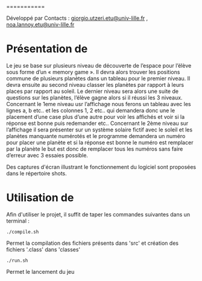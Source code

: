 <Planet Game>
===========

Développé par <Giorgio UTZERI> <Noa LANNOY>
Contacts : <giorgio.utzeri.etu@univ-lille.fr> , <noa.lannoy.etu@univ-lille.fr>

# Présentation de <Planet Game>

<Description de votre jeu>
Le jeu se base sur plusieurs niveau de découverte de l’espace pour l’élève sous forme d’un « memory game ». Il devra alors trouver les positions commune de plusieurs planètes dans un tableau pour le premier niveau. Il devra ensuite au second niveau classer les planètes par rapport à leurs places par rapport au soleil. Le dernier niveau sera alors une suite de questions sur les planètes, l’élève gagne alors si il réussi les 3 niveaux.
Concernant le 1eme niveau usr l’affichage nous ferons un tableau avec les lignes a, b etc.. et les colonnes 1, 2 etc.. qui demandera donc une le placement d’une case plus d’une autre pour voir les affichés et voir si la réponse est bonne puis redemander etc..
Concernant le 2ème niveau sur l’affichage il sera présenter sur un système solaire fictif avec le soleil et les planètes manquante numérotés et le programme demandera un numéro pour placer une planète et si la réponse est bonne le numéro est remplacer par la planète le but est donc de remplacer tous les numéros sans faire d’erreur avec 3 essaies possible.

Des captures d'écran illustrant le fonctionnement du logiciel sont proposées dans le répertoire shots.


# Utilisation de <Planet Game>

Afin d'utiliser le projet, il suffit de taper les commandes suivantes dans un terminal :

```
./compile.sh
```
Permet la compilation des fichiers présents dans 'src' et création des fichiers '.class' dans 'classes'

```
./run.sh
```
Permet le lancement du jeu
